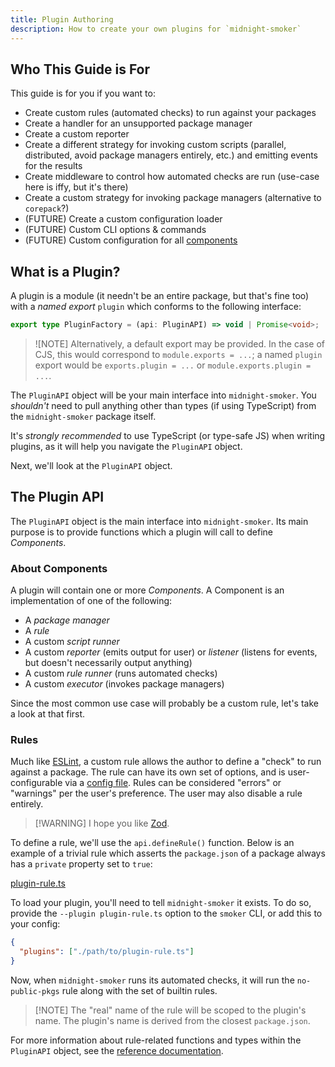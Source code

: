 ```yaml
---
title: Plugin Authoring
description: How to create your own plugins for `midnight-smoker`
---
```


## Who This Guide is For

This guide is for you if you want to:

- Create custom rules (automated checks) to run against your packages
- Create a handler for an unsupported package manager
- Create a custom reporter
- Create a different strategy for invoking custom scripts (parallel, distributed, avoid package managers entirely, etc.) and emitting events for the results
- Create middleware to control how automated checks are run (use-case here is iffy, but it's there)
- Create a custom strategy for invoking package managers (alternative to `corepack`?)
- (FUTURE) Create a custom configuration loader
- (FUTURE) Custom CLI options & commands
- (FUTURE) Custom configuration for all [components](#about-components)

## What is a Plugin?

A plugin is a module (it needn't be an entire package, but that's fine too) with a _named export_ `plugin` which conforms to the following interface:

```typescript
export type PluginFactory = (api: PluginAPI) => void | Promise<void>;
```

> ![NOTE] Alternatively, a default export may be provided. In the case of CJS, this would correspond to `module.exports = ...`; a named `plugin` export would be `exports.plugin = ...` or `module.exports.plugin = ...`.

The `PluginAPI` object will be your main interface into `midnight-smoker`. You _shouldn't_ need to pull anything other than types (if using TypeScript) from the `midnight-smoker` package itself.

It's _strongly recommended_ to use TypeScript (or type-safe JS) when writing plugins, as it will help you navigate the `PluginAPI` object.

Next, we'll look at the `PluginAPI` object.

## The Plugin API

The `PluginAPI` object is the main interface into `midnight-smoker`. Its main purpose is to provide functions which a plugin will call to define _Components_.

### About Components

A plugin will contain one or more _Components_. A Component is an implementation of one of the following:

- A _package manager_
- A _rule_
- A custom _script runner_
- A custom _reporter_ (emits output for user) or _listener_ (listens for events, but doesn't necessarily output anything)
- A custom _rule runner_ (runs automated checks)
- A custom _executor_ (invokes package managers)

Since the most common use case will probably be a custom rule, let's take a look at that first.

### Rules

Much like [ESLint](https://eslint.org), a custom rule allows the author to define a "check" to run against a package. The rule can have its own set of options, and is user-configurable via a [config file](./README.md#config-files). Rules can be considered "errors" or "warnings" per the user's preference. The user may also disable a rule entirely.

> [!WARNING] I hope you like [Zod](https://zod.dev).

To define a rule, we'll use the `api.defineRule()` function. Below is an example of a trivial rule which asserts the `package.json` of a package always has a `private` property set to `true`:

[plugin-rule.ts](_media/example/plugin-rule.ts ':include')

To load your plugin, you'll need to tell `midnight-smoker` it exists. To do so, provide the `--plugin plugin-rule.ts` option to the `smoker` CLI, or add this to your config:

```json
{
  "plugins": ["./path/to/plugin-rule.ts"]
}
```

Now, when `midnight-smoker` runs its automated checks, it will run the `no-public-pkgs` rule along with the set of builtin rules.

> [!NOTE] The "real" name of the rule will be scoped to the plugin's name. The plugin's name is derived from the closest `package.json`.

For more information about rule-related functions and types within the `PluginAPI` object, see the [reference documentation](./reference.md).

